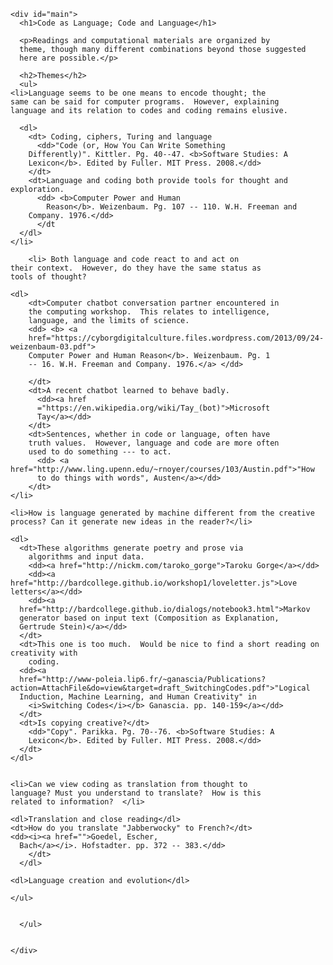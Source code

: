 <!DOCTYPE html>
<html>

<head>
    <title>Linking Language and Thinking with Code</title>
    <link rel="stylesheet" href="../style.css">
</head>

<body>

    <div id="main">
      <h1>Code as Language; Code and Language</h1>

      <p>Readings and computational materials are organized by
      theme, though many different combinations beyond those suggested
      here are possible.</p>
      
      <h2>Themes</h2>
      <ul>
	<li>Language seems to be one means to encode thought; the
	same can be said for computer programs.  However, explaining
	language and its relation to codes and coding remains elusive.

	  <dl>
	    <dt> Coding, ciphers, Turing and language
	      <dd>"Code (or, How You Can Write Something
	    Differently)". Kittler. Pg. 40--47. <b>Software Studies: A
	    Lexicon</b>. Edited by Fuller. MIT Press. 2008.</dd>
	    </dt>
	    <dt>Language and coding both provide tools for thought and exploration.
	      <dd> <b>Computer Power and Human
            Reason</b>. Weizenbaum. Pg. 107 -- 110. W.H. Freeman and
		Company. 1976.</dd>
	      </dt
	  </dl>
	</li>
	
        <li> Both language and code react to and act on
	their context.  However, do they have the same status as 
	tools of thought?

	<dl>
	    <dt>Computer chatbot conversation partner encountered in
	    the computing workshop.  This relates to intelligence,
	    language, and the limits of science.
	    <dd> <b> <a
		href="https://cyborgdigitalculture.files.wordpress.com/2013/09/24-weizenbaum-03.pdf">
		Computer Power and Human Reason</b>. Weizenbaum. Pg. 1
		-- 16. W.H. Freeman and Company. 1976.</a> </dd>

		</dt>
	    <dt>A recent chatbot learned to behave badly.
	      <dd><a href
	      ="https://en.wikipedia.org/wiki/Tay_(bot)">Microsoft
		  Tay</a></dd>
	    </dt>
	    <dt>Sentences, whether in code or language, often have
	    truth values.  However, language and code are more often
	    used to do something --- to act.
	      <dd> <a href="http://www.ling.upenn.edu/~rnoyer/courses/103/Austin.pdf">"How
		  to do things with words", Austen</a></dd>
	    </dt>
	</li>
	    
	<li>How is language generated by machine different from the creative
	process? Can it generate new ideas in the reader?</li>

	<dl>
	  <dt>These algorithms generate poetry and prose via
	    algorithms and input data.
	    <dd><a href="http://nickm.com/taroko_gorge">Taroku Gorge</a></dd>
	    <dd><a href="http://bardcollege.github.io/workshop1/loveletter.js">Love letters</a></dd>
	    <dd><a
	  href="http://bardcollege.github.io/dialogs/notebook3.html">Markov
	  generator based on input text (Composition as Explanation,
	  Gertrude Stein)</a></dd>
	  </dt>
	  <dt>This one is too much.  Would be nice to find a short reading on creativity with
	    coding.
	  <dd><a
	  href="http://www-poleia.lip6.fr/~ganascia/Publications?action=AttachFile&do=view&target=draft_SwitchingCodes.pdf">"Logical
	  Induction, Machine Learning, and Human Creativity" in
	    <i>Switching Codes</i></b> Ganascia. pp. 140-159</a></dd>
	  </dt>
	  <dt>Is copying creative?</dt>
	    <dd>"Copy". Parikka. Pg. 70--76. <b>Software Studies: A
	    Lexicon</b>. Edited by Fuller. MIT Press. 2008.</dd>
	  </dt>
	</dl>

	
	<li>Can we view coding as translation from thought to
	language? Must you understand to translate?  How is this
	related to information?  </li>
	
	<dl>Translation and close reading</dl>
	<dt>How do you translate "Jabberwocky" to French?</dt>
	<dd><i><a href="">Goedel, Escher,
	  Bach</a></i>. Hofstadter. pp. 372 -- 383.</dd>
	    </dt>
	  </dl>

	<dl>Language creation and evolution</dl>

	</ul>
	  

      </ul>


    </div>


</body>

</html>



